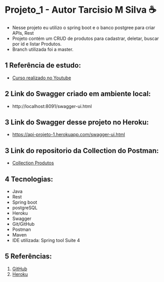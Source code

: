 # Projeto_1 - Autor Tarcisio M Silva ☕
 * Nesse projeto eu utilizo o spring boot e o banco postgree para criar APIs, Rest
 * Projeto contém um CRUD de produtos para cadastrar, deletar, buscar por id e listar Produtos.
 * Branch utilizada foi a master.

## 1 Referência de estudo:
 - [Curso realizado no Youtube](https://www.youtube.com/watch?v=bpBRFNKg8k4&list=PL8iIphQOyG-D2FP9wkg12AavzmVRWEcnJ)

## 2 Link do Swagger criado em ambiente local: 
 - http://localhost:8091/swagger-ui.html

## 3 Link do Swagger desse projeto no Heroku:
 - https://api-projeto-1.herokuapp.com/swagger-ui.html

## 3 Link do repositorio da Collection do Postman:
 - [Collection Produtos](https://github.com/Tarcisioms23/Spring-projeto-1/tree/master/Arquivos%20necessarios/collection)

## 4 Tecnologias:
 - Java 
 - Rest 
 - Spring boot 
 - postgreSQL
 - Heroku 
 - Swagger
 - Git/GitHub
 - Postman
 - Maven
 - IDE utilizada: Spring tool Suite 4

## 5 Referências:
  1. [GitHub](https://docs.github.com/pt/enterprise-server@2.20/github/importing-your-projects-to-github/adding-an-existing-project-to-github-using-the-command-line)
  2. [Heroku](https://adamatti.github.io/blog/git/2017/06/04/heroku.html)
